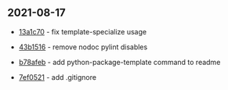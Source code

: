 ## 2021-08-17

- [13a1c70](https://github.com/craigahobbs/python-package-template/commit/13a1c70) - fix template-specialize usage

- [43b1516](https://github.com/craigahobbs/python-package-template/commit/43b1516) - remove nodoc pylint disables

- [b78afeb](https://github.com/craigahobbs/python-package-template/commit/b78afeb) - add python-package-template command to readme

- [7ef0521](https://github.com/craigahobbs/python-package-template/commit/7ef0521) - add .gitignore
